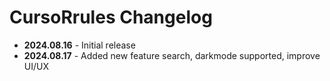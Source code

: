 # CursoRrules Changelog

- **2024.08.16** - Initial release
- **2024.08.17** - Added new feature search, darkmode supported, improve UI/UX